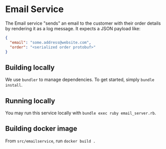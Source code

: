 # Email Service

The Email service "sends" an email to the customer with their order details by rendering it as a log message. It expects a JSON payload like:

```json
{
  "email": "some.address@website.com",
  "order": "<serialized order protobuf>"
}
```

## Building locally

We use `bundler` to manage dependencies. To get started, simply `bundle install`.

## Running locally

You may run this service locally with `bundle exec ruby email_server.rb`.

## Building docker image

From `src/emailservice`, run `docker build .`
